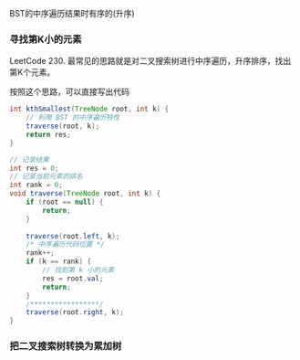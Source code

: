 BST的中序遍历结果时有序的(升序)

### 寻找第K小的元素
LeetCode 230.
最常见的思路就是对二叉搜索树进行中序遍历，升序排序，找出第K个元素。

按照这个思路，可以直接写出代码
```java
int kthSmallest(TreeNode root, int k) {
    // 利用 BST 的中序遍历特性
    traverse(root, k);
    return res;
}

// 记录结果
int res = 0;
// 记录当前元素的排名
int rank = 0;
void traverse(TreeNode root, int k) {
    if (root == null) {
        return;
    }
    
    traverse(root.left, k);
    /* 中序遍历代码位置 */
    rank++;
    if (k == rank) {
        // 找到第 k 小的元素
        res = root.val;
        return;
    }
    /*****************/
    traverse(root.right, k);
}
```

### 把二叉搜索树转换为累加树
